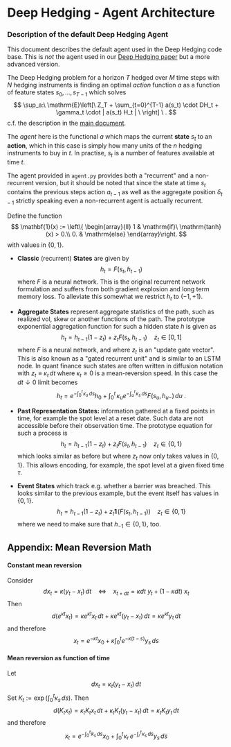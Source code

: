 # Deep Hedging - Agent Architecture
### Description of the default Deep Hedging Agent 

This document describes the default agent used in the Deep Hedging code base. This is _not_ the agent used in our [Deep Hedging paper](https://papers.ssrn.com/sol3/papers.cfm?abstract_id=3120710) but a more advanced version. 


The Deep Hedging problem for a horizon $T$ hedged over $M$ time steps with $N$ hedging instruments is finding an optimal *action* function $a$ as a function of feature states $s_0,\ldots,s_{T-1}$ which solves
$$
 \sup_a:\ \mathrm{E}\left[\ 
    Z_T + \sum_{t=0}^{T-1} a(s_t) \cdot DH_t + \gamma_t \cdot | a(s_t) H_t |
 \ \right] \ .
$$ c.f. the description in the [main document](README.md).

The _agent_ here is the functional $a$ which maps the current **state** $s_t$ to an **action**, which in this case is simply how many units of the $n$ hedging instruments to buy in $t$. In practise, $s_t$ is a number of features available at time $t$.  

The agent provided in ``agent.py`` provides both a "recurrent" and a non-recurrent version, but it should be noted that since the state at time $s_t$ contains the previous steps action $a_{t-1}$ as well as the aggregate position $\delta_{t-1}$ strictly speaking even a non-recurrent agent is actually recurrent.

Define the function
$$
    \mathbf{1}(x) := \left\{ \begin{array}{ll} 1 & \mathrm{if}\ \mathrm{tanh}(x) > 0.\\
                                    0. & \mathrm{else} 
                                    \end{array}\right.
$$ with values in $\{0,1\}$.


* **Classic** (recurrent) **States** are given by
$$
   h_t = F(s_t, h_{t-1}) 
$$ where $F$ is a neural network. This is the original recurrent network formulation and suffers from both gradient explosion and long term memory loss. To alleviate this somewhat we restrict $h_t$ to $(-1,+1)$.

* **Aggregate States** represent aggregate statistics of the path, such as realized vol, skew or another functions of the path. The prototype exponential aggregation function for such a hidden state $h$ is given as 
$$
   h_t = h_{t-1} (1 - z_t ) + z_t F(s_t, h_{t-1})  \ \ \ \ z_t \in [0,1]
$$ where $F$ is a neural network, and where $z_t$ is an "update gate vector". This is also known as a "gated recurrent unit" and is similar to an LSTM node. 
In quant finance such states are often written in diffusion notation with $z_t \equiv \kappa_t\, dt$ where $\kappa_t\geq 0$ is a mean-reversion speed. In this case the $dt\downarrow 0$ limit becomes
$$
    h_t = e^{-\int_0^t\! \kappa_s\,ds} h_0 + \int_0^t\!\! \kappa_u e^{-\int_u^t\! \kappa_s\,ds} F(s_u,h_{u-})\,du \ .
$$
* **Past Representation States:** information gathered at a fixed points in time, for example the spot level at a reset date. Such data are not accessible before their observation time.
The prototype equation for such a process is
$$
 h_t = h_{t-1} (1 - z_t ) + z_t F(s_t, h_{t-1}) \ \ \ \ z_t \in \{0,1\}
 $$ which looks similar as before but where $z_t$ now only takes values in $\{0,1\}$. This allows encoding, for example, the spot level at a given fixed time $\tau$.

* **Event States** which track e.g. whether a barrier was breached. This looks similar to the previous example, but the event itself has values in $\{0,1\}$.
$$
 h_t = h_{t-1} (1 - z_t ) + z_t \mathbf{1}\!\Big(  F(s_t, h_{t-1}) \Big)  \ \ \ \ z_t \in \{0,1\}
 $$  where we need to make sure that $h_{-1}\in\{0,1\}$, too. 
 

## Appendix: Mean Reversion Math

#### Constant mean reversion
Consider
$$
    dx_t = \kappa (y_t - x_t)\,dt
    \ \ \ \ \Leftrightarrow \ \ \ \
    x_{t+dt} = \kappa dt\ y_t + (1 - \kappa dt )\ x_t
$$ Then
$$
    d\left( e^{\kappa t} x_t \right)
        = \kappa e^{\kappa t} x_t\,dt +
        \kappa e^{\kappa t}(y_t - x_t)\,dt = \kappa e^{\kappa t}y_t\,dt
$$ and therefore
$$
    x_t = e^{-\kappa t} x_0 + \kappa \int_0^t e^{-\kappa(t-s)} y_s\,ds
$$
#### Mean reversion as function of time

Let
$$
dx_t = \kappa_t (y_t - x_t)\,dt
$$ Set $K_t:=\exp(\int_0^t \kappa_s\,ds)$. Then
$$
    d\left( K_t x_t \right)
        = \kappa_t K_t x_t\,dt +
        \kappa_t K_t (y_t - x_t)\,dt = \kappa_t K_t y_t\,dt
$$ and therefore
$$
    x_t = e^{-\int_0^t\! k_s\,ds} x_0
        + \int_0^t\! \kappa_r\,e^{-\int_r^t\!\kappa_s\,ds } y_s\,ds
$$
